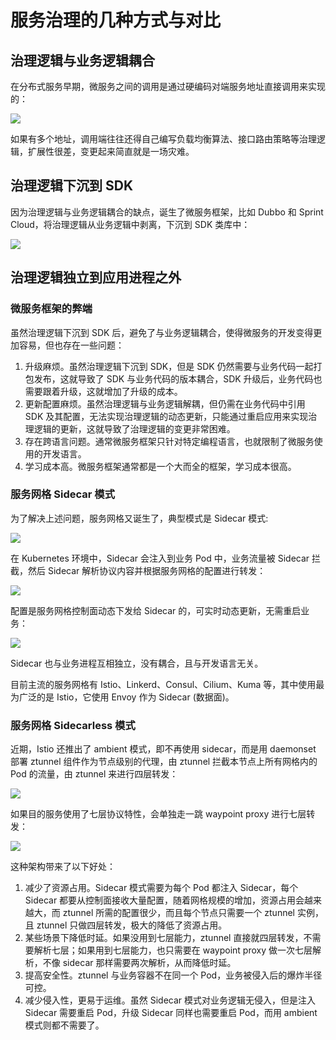 # 服务治理的几种方式与对比

## 治理逻辑与业务逻辑耦合

在分布式服务早期，微服务之间的调用是通过硬编码对端服务地址直接调用来实现的：

![](https://image-host-1251893006.cos.ap-chengdu.myqcloud.com/2023%2F10%2F07%2F20231007162606.png)

如果有多个地址，调用端往往还得自己编写负载均衡算法、接口路由策略等治理逻辑，扩展性很差，变更起来简直就是一场灾难。

## 治理逻辑下沉到 SDK

因为治理逻辑与业务逻辑耦合的缺点，诞生了微服务框架，比如 Dubbo 和 Sprint Cloud，将治理逻辑从业务逻辑中剥离，下沉到 SDK 类库中：

![](https://image-host-1251893006.cos.ap-chengdu.myqcloud.com/2023%2F10%2F07%2F20231007163426.png)

## 治理逻辑独立到应用进程之外

### 微服务框架的弊端

虽然治理逻辑下沉到 SDK 后，避免了与业务逻辑耦合，使得微服务的开发变得更加容易，但也存在一些问题：

1. 升级麻烦。虽然治理逻辑下沉到 SDK，但是 SDK 仍然需要与业务代码一起打包发布，这就导致了 SDK 与业务代码的版本耦合，SDK 升级后，业务代码也需要跟着升级，这就增加了升级的成本。
2. 更新配置麻烦。虽然治理逻辑与业务逻辑解耦，但仍需在业务代码中引用 SDK 及其配置，无法实现治理逻辑的动态更新，只能通过重启应用来实现治理逻辑的更新，这就导致了治理逻辑的变更非常困难。
3. 存在跨语言问题。通常微服务框架只针对特定编程语言，也就限制了微服务使用的开发语言。
4. 学习成本高。微服务框架通常都是一个大而全的框架，学习成本很高。

### 服务网格 Sidecar 模式

为了解决上述问题，服务网格又诞生了，典型模式是 Sidecar 模式:

![](https://image-host-1251893006.cos.ap-chengdu.myqcloud.com/2023%2F10%2F07%2F20231007165229.png)

在 Kubernetes 环境中，Sidecar 会注入到业务 Pod 中，业务流量被 Sidecar 拦截，然后 Sidecar 解析协议内容并根据服务网格的配置进行转发：

![](https://image-host-1251893006.cos.ap-chengdu.myqcloud.com/2023%2F10%2F07%2F20231007165959.png)

配置是服务网格控制面动态下发给 Sidecar 的，可实时动态更新，无需重启业务：

![](https://image-host-1251893006.cos.ap-chengdu.myqcloud.com/2023%2F10%2F07%2F20231007170053.png)

Sidecar 也与业务进程互相独立，没有耦合，且与开发语言无关。

目前主流的服务网格有 Istio、Linkerd、Consul、Cilium、Kuma 等，其中使用最为广泛的是 Istio，它使用 Envoy 作为 Sidecar (数据面)。

### 服务网格 Sidecarless 模式

近期，Istio 还推出了 ambient 模式，即不再使用 sidecar，而是用 daemonset 部署 ztunnel 组件作为节点级别的代理，由 ztunnel 拦截本节点上所有网格内的 Pod 的流量，由 ztunnel 来进行四层转发：

![](https://image-host-1251893006.cos.ap-chengdu.myqcloud.com/2023%2F10%2F07%2F20231007171829.png)

如果目的服务使用了七层协议特性，会单独走一跳 waypoint proxy 进行七层转发：

![](https://image-host-1251893006.cos.ap-chengdu.myqcloud.com/2023%2F10%2F07%2F20231007171714.png)

这种架构带来了以下好处：

1. 减少了资源占用。Sidecar 模式需要为每个 Pod 都注入 Sidecar，每个 Sidecar 都要从控制面接收大量配置，随着网格规模的增加，资源占用会越来越大，而 ztunnel 所需的配置很少，而且每个节点只需要一个 ztunnel 实例，且 ztunnel 只做四层转发，极大的降低了资源占用。
2. 某些场景下降低时延。如果没用到七层能力，ztunnel 直接就四层转发，不需要解析七层；如果用到七层能力，也只需要在 waypoint proxy 做一次七层解析，不像 sidecar 那样需要两次解析，从而降低时延。
3. 提高安全性。ztunnel 与业务容器不在同一个 Pod，业务被侵入后的爆炸半径可控。
4. 减少侵入性，更易于运维。虽然 Sidecar 模式对业务逻辑无侵入，但是注入 Sidecar 需要重启 Pod，升级 Sidecar 同样也需要重启 Pod，而用 ambient 模式则都不需要了。
